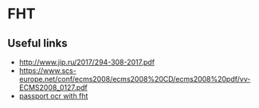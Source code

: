 # FHT

## Useful links

- http://www.jip.ru/2017/294-308-2017.pdf
- https://www.scs-europe.net/conf/ecms2008/ecms2008%20CD/ecms2008%20pdf/vv-ECMS2008_0127.pdf
- [passport ocr with fht](https://sci-hub.mksa.top/10.1117/12.2268725)
